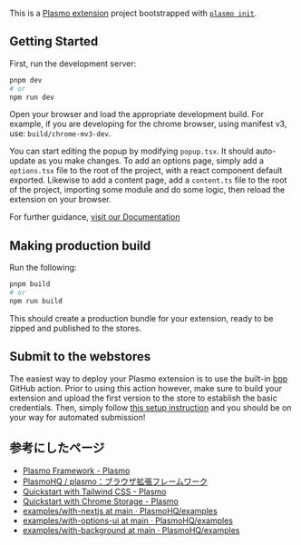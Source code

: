 This is a [Plasmo extension](https://docs.plasmo.com/) project bootstrapped with [`plasmo init`](https://www.npmjs.com/package/plasmo).

## Getting Started

First, run the development server:

```bash
pnpm dev
# or
npm run dev
```

Open your browser and load the appropriate development build. For example, if you are developing for the chrome browser, using manifest v3, use: `build/chrome-mv3-dev`.

You can start editing the popup by modifying `popup.tsx`. It should auto-update as you make changes. To add an options page, simply add a `options.tsx` file to the root of the project, with a react component default exported. Likewise to add a content page, add a `content.ts` file to the root of the project, importing some module and do some logic, then reload the extension on your browser.

For further guidance, [visit our Documentation](https://docs.plasmo.com/)

## Making production build

Run the following:

```bash
pnpm build
# or
npm run build
```

This should create a production bundle for your extension, ready to be zipped and published to the stores.

## Submit to the webstores

The easiest way to deploy your Plasmo extension is to use the built-in [bpp](https://bpp.browser.market) GitHub action. Prior to using this action however, make sure to build your extension and upload the first version to the store to establish the basic credentials. Then, simply follow [this setup instruction](https://docs.plasmo.com/workflows#submit-your-extension) and you should be on your way for automated submission!



## 参考にしたページ

- [Plasmo Framework - Plasmo](https://docs.plasmo.com/)  
- [PlasmoHQ / plasmo：ブラウザ拡張フレームワーク](https://github.com/PlasmoHQ/plasmo)  
- [Quickstart with Tailwind CSS - Plasmo](https://docs.plasmo.com/quickstarts/with-tailwindcss)  
- [Quickstart with Chrome Storage - Plasmo](https://docs.plasmo.com/quickstarts/with-chrome-storage)  
- [examples/with-nextjs at main · PlasmoHQ/examples](https://github.com/PlasmoHQ/examples/tree/main/with-nextjs)  
- [examples/with-options-ui at main · PlasmoHQ/examples](https://github.com/PlasmoHQ/examples/tree/main/with-options-ui)  
- [examples/with-background at main · PlasmoHQ/examples](https://github.com/PlasmoHQ/examples/tree/main/with-background)  







